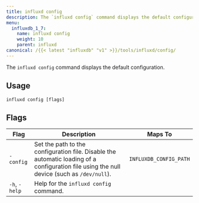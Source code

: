 ```yaml
---
title: influxd config
description: The `influxd config` command displays the default configuration.
menu:
  influxdb_1_7:
    name: influxd config
    weight: 10
    parent: influxd
canonical: /{{< latest "influxdb" "v1" >}}/tools/influxd/config/
---
```

The `influxd config` command displays the default configuration.

## Usage

```
influxd config [flags]
```

## Flags

| Flag          | Description                                                                                                                                | Maps To                |
|---------------|--------------------------------------------------------------------------------------------------------------------------------------------|------------------------|
| `-config`     | Set the path to the configuration file. Disable the automatic loading of a configuration file using the null device (such as `/dev/null`). | `INFLUXDB_CONFIG_PATH` |
| `-h`, `-help` | Help for the `influxd config` command.                                                                                                     |                        |
